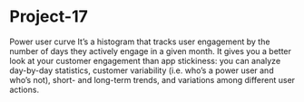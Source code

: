 # Project-17
Power user curve
It’s a histogram that tracks user engagement by the number of days they actively engage in a given month. It gives you a better look at your customer engagement than app stickiness: you can analyze day-by-day statistics, customer variability (i.e. who’s a power user and who’s not), short- and long-term trends, and variations among different user actions.
